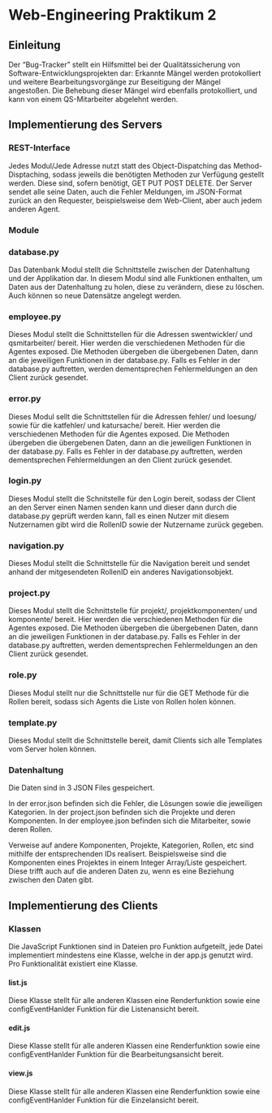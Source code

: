 # Web-Engineering Praktikum 2
## Einleitung
Der “Bug-Tracker” stellt ein Hilfsmittel bei der Qualitätssicherung von Software-Entwicklungsprojekten dar:
Erkannte Mängel werden protokolliert und weitere Bearbeitungsvorgänge zur Beseitigung der Mängel angestoßen.
Die Behebung dieser Mängel wird ebenfalls protokolliert, und kann von einem QS-Mitarbeiter abgelehnt werden.

## Implementierung des Servers
### REST-Interface
Jedes Modul/Jede Adresse nutzt statt des Object-Dispatching das Method-Disptaching, sodass jeweils die benötigten Methoden zur Verfügung gestellt werden. Diese sind, sofern benötigt, GET PUT POST DELETE. Der Server sendet alle seine Daten, auch die Fehler Meldungen, im JSON-Format zurück an den Requester, beispielsweise dem Web-Client, aber auch jedem anderen Agent.

### Module
### database.py
Das Datenbank Modul stellt die Schnittstelle zwischen der Datenhaltung und der Applikation dar. In diesem Modul sind alle Funktionen enthalten, um Daten aus der Datenhaltung zu holen, diese zu verändern, diese zu löschen. Auch können so neue Datensätze angelegt werden.

### employee.py
Dieses Modul stellt die Schnittstellen für die Adressen swentwickler/ und qsmitarbeiter/ bereit. Hier werden die verschiedenen Methoden für die Agentes exposed. Die Methoden übergeben die übergebenen Daten, dann an die jeweiligen Funktionen in der database.py. Falls es Fehler in der database.py auftretten, werden dementsprechen Fehlermeldungen an den Client zurück gesendet.

### error.py
Dieses Modul sellt die Schnittstellen für die Adressen fehler/ und loesung/ sowie für die katfehler/ und katursache/ bereit. Hier werden die verschiedenen Methoden für die Agentes exposed. Die Methoden übergeben die übergebenen Daten, dann an die jeweiligen Funktionen in der database.py. Falls es Fehler in der database.py auftretten, werden dementsprechen Fehlermeldungen an den Client zurück gesendet.

### login.py
Dieses Modul stellt die Schnitstelle für den Login bereit, sodass der Client an den Server einen Namen senden kann und dieser dann durch die database.py geprüft werden kann, fall es einen Nutzer mit diesem Nutzernamen gibt wird die RollenID sowie der Nutzername zurück gegeben.


### navigation.py
Dieses Modul stellt die Schnittstelle für die Navigation bereit und sendet anhand der mitgesendeten RollenID ein anderes Navigationsobjekt.

### project.py
Dieses Modul stellt die Schnittstelle für projekt/, projektkomponenten/ und komponente/ bereit.
Hier werden die verschiedenen Methoden für die Agentes exposed. Die Methoden übergeben die übergebenen Daten, dann an die jeweiligen Funktionen in der database.py. Falls es Fehler in der database.py auftretten, werden dementsprechen Fehlermeldungen an den Client zurück gesendet.

### role.py
Dieses Modul stellt nur die Schnittstelle nur für die GET Methode für die Rollen bereit, sodass sich Agents die Liste von Rollen holen können.

### template.py
Dieses Modul stellt die Schnittstelle bereit, damit Clients sich alle Templates vom Server holen können.


### Datenhaltung

Die Daten sind in 3 JSON Files gespeichert.

In der error.json befinden sich die Fehler, die Lösungen sowie die jeweiligen Kategorien.
In der project.json befinden sich die Projekte und deren Komponenten.
In der employee.json befinden sich die Mitarbeiter, sowie deren Rollen.

Verweise auf andere Komponenten, Projekte, Kategorien, Rollen, etc sind mithilfe der entsprechenden IDs realisert. Beispielsweise sind die Komponenten eines Projektes in einem Integer Array/Liste gespeichert.
Diese trifft auch auf die anderen Daten zu, wenn es eine Beziehung zwischen den Daten gibt.
## Implementierung des Clients
### Klassen
Die JavaScript Funktionen sind in Dateien pro Funktion aufgeteilt, jede Datei implementiert mindestens eine Klasse, welche in der app.js genutzt wird. Pro Funktionalität existiert eine Klasse.


#### list.js

Diese Klasse stellt für alle anderen Klassen eine Renderfunktion sowie eine configEventHanlder Funktion für die Listenansicht bereit.

#### edit.js

Diese Klasse stellt für alle anderen Klassen eine Renderfunktion sowie eine configEventHanlder Funktion für die Bearbeitungsansicht bereit.

#### view.js

Diese Klasse stellt für alle anderen Klassen eine Renderfunktion sowie eine configEventHanlder Funktion für die Einzelansicht bereit.
